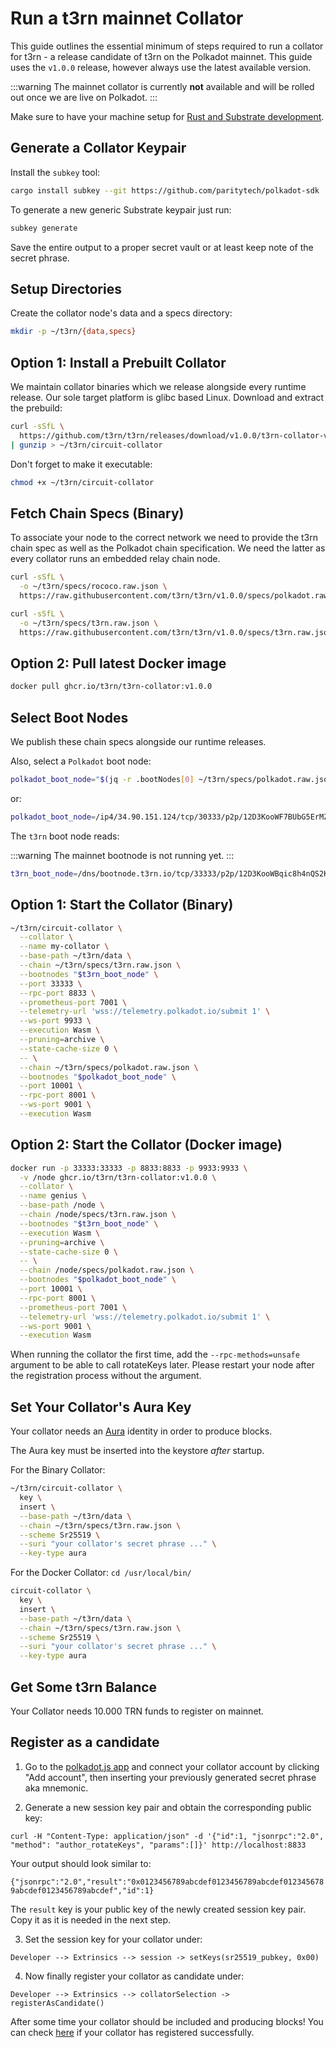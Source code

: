 # Run a t3rn mainnet Collator

This guide outlines the essential minimum of steps required to run a collator for t3rn - a release candidate of t3rn on the Polkadot mainnet. This guide uses the `v1.0.0` release, however always use the latest available version.

:::warning
The mainnet collator is currently **not** available and will be rolled out once we are live on Polkadot.
:::

Make sure to have your machine setup for [Rust and Substrate development](https://docs.substrate.io/install/).

## Generate a Collator Keypair

Install the `subkey` tool:

```sh
cargo install subkey --git https://github.com/paritytech/polkadot-sdk
```

To generate a new generic Substrate keypair just run:

```sh
subkey generate
```

Save the entire output to a proper secret vault or at least keep note of the secret phrase.

## Setup Directories

Create the collator node's data and a specs directory:

```sh
mkdir -p ~/t3rn/{data,specs}
```

## Option 1: Install a Prebuilt Collator

We maintain collator binaries which we release alongside every runtime release. Our sole target platform is glibc based Linux. Download and extract the prebuild:

```sh
curl -sSfL \
  https://github.com/t3rn/t3rn/releases/download/v1.0.0/t3rn-collator-v1.0.0-x86_64-unknown-linux-gnu.gz \
| gunzip > ~/t3rn/circuit-collator
```

Don't forget to make it executable:

```sh
chmod +x ~/t3rn/circuit-collator
```

## Fetch Chain Specs (Binary)

To associate your node to the correct network we need to provide the t3rn chain spec as well as the Polkadot chain specification. We need the latter as every collator runs an embedded relay chain node.

```sh
curl -sSfL \
  -o ~/t3rn/specs/rococo.raw.json \
  https://raw.githubusercontent.com/t3rn/t3rn/v1.0.0/specs/polkadot.raw.json

curl -sSfL \
  -o ~/t3rn/specs/t3rn.raw.json \
  https://raw.githubusercontent.com/t3rn/t3rn/v1.0.0/specs/t3rn.raw.json
```

## Option 2: Pull latest Docker image

```sh
docker pull ghcr.io/t3rn/t3rn-collator:v1.0.0
```



## Select Boot Nodes
We publish these chain specs alongside our runtime releases.

Also, select a `Polkadot` boot node:

```sh
polkadot_boot_node="$(jq -r .bootNodes[0] ~/t3rn/specs/polkadot.raw.json)"
```
or:
```sh
polkadot_boot_node=/ip4/34.90.151.124/tcp/30333/p2p/12D3KooWF7BUbG5ErMZ47ZdarRwtpZamgcZqxwpnFzkhjc1spHnP
```



The `t3rn` boot node reads:

:::warning
The mainnet bootnode is not running yet.
:::

```sh
t3rn_boot_node=/dns/bootnode.t3rn.io/tcp/33333/p2p/12D3KooWBqic8h4nQS2KK751rdkqYPFTWxSo1keuvenBdDKzdTCf
```

## Option 1: Start the Collator (Binary)

```sh
~/t3rn/circuit-collator \
  --collator \
  --name my-collator \
  --base-path ~/t3rn/data \
  --chain ~/t3rn/specs/t3rn.raw.json \
  --bootnodes "$t3rn_boot_node" \
  --port 33333 \
  --rpc-port 8833 \
  --prometheus-port 7001 \
  --telemetry-url 'wss://telemetry.polkadot.io/submit 1' \
  --ws-port 9933 \
  --execution Wasm \
  --pruning=archive \
  --state-cache-size 0 \
  -- \
  --chain ~/t3rn/specs/polkadot.raw.json \
  --bootnodes "$polkadot_boot_node" \
  --port 10001 \
  --rpc-port 8001 \
  --ws-port 9001 \
  --execution Wasm
```

## Option 2: Start the Collator (Docker image)

```sh
docker run -p 33333:33333 -p 8833:8833 -p 9933:9933 \
  -v /node ghcr.io/t3rn/t3rn-collator:v1.0.0 \
  --collator \
  --name genius \
  --base-path /node \
  --chain /node/specs/t3rn.raw.json \
  --bootnodes "$t3rn_boot_node" \
  --execution Wasm \
  --pruning=archive \
  --state-cache-size 0 \
  -- \
  --chain /node/specs/polkadot.raw.json \
  --bootnodes "$polkadot_boot_node" \
  --port 10001 \
  --rpc-port 8001 \
  --prometheus-port 7001 \
  --telemetry-url 'wss://telemetry.polkadot.io/submit 1' \
  --ws-port 9001 \
  --execution Wasm
```

When running the collator the first time, add the `--rpc-methods=unsafe` argument to be able to call rotateKeys later.
Please restart your node after the registration process without the argument.


## Set Your Collator's Aura Key

Your collator needs an [Aura](https://docs.substrate.io/v3/advanced/consensus/#aura) identity in order to produce blocks.

The Aura key must be inserted into the keystore *after* startup.

For the Binary Collator:
```sh
~/t3rn/circuit-collator \
  key \
  insert \
  --base-path ~/t3rn/data \
  --chain ~/t3rn/specs/t3rn.raw.json \
  --scheme Sr25519 \
  --suri "your collator's secret phrase ..." \
  --key-type aura
```

For the Docker Collator:
`cd /usr/local/bin/`
```sh
circuit-collator \
  key \
  insert \
  --base-path ~/t3rn/data \
  --chain ~/t3rn/specs/t3rn.raw.json \
  --scheme Sr25519 \
  --suri "your collator's secret phrase ..." \
  --key-type aura
```

## Get Some t3rn Balance

Your Collator needs 10.000 TRN funds to register on mainnet.

## Register as a candidate

1. Go to the [polkadot.js app](https://polkadot.js.org/apps/?rpc=wss%3A%2F%2Fws.t0rn.io#/accounts) and connect your collator account by clicking "Add account", then inserting your previously generated secret phrase aka mnemonic.

2. Generate a new session key pair and obtain the corresponding public key:

```
curl -H "Content-Type: application/json" -d '{"id":1, "jsonrpc":"2.0", "method": "author_rotateKeys", "params":[]}' http://localhost:8833
```

Your output should look similar to:

``{"jsonrpc":"2.0","result":"0x0123456789abcdef0123456789abcdef0123456789abcdef0123456789abcdef","id":1}``


The `result` key is your public key of the newly created session key pair. Copy it as it is needed in the next step.

3. Set the session key for your collator under:

```
Developer --> Extrinsics --> session -> setKeys(sr25519_pubkey, 0x00)
```

4. Now finally register your collator as candidate under:

```
Developer --> Extrinsics --> collatorSelection -> registerAsCandidate()
```

After some time your collator should be included and producing blocks!
You can check [here](https://polkadot.js.org/apps/?rpc=wss%3A%2F%2Fws.t0rn.io#/collators) if your collator has registered successfully.
